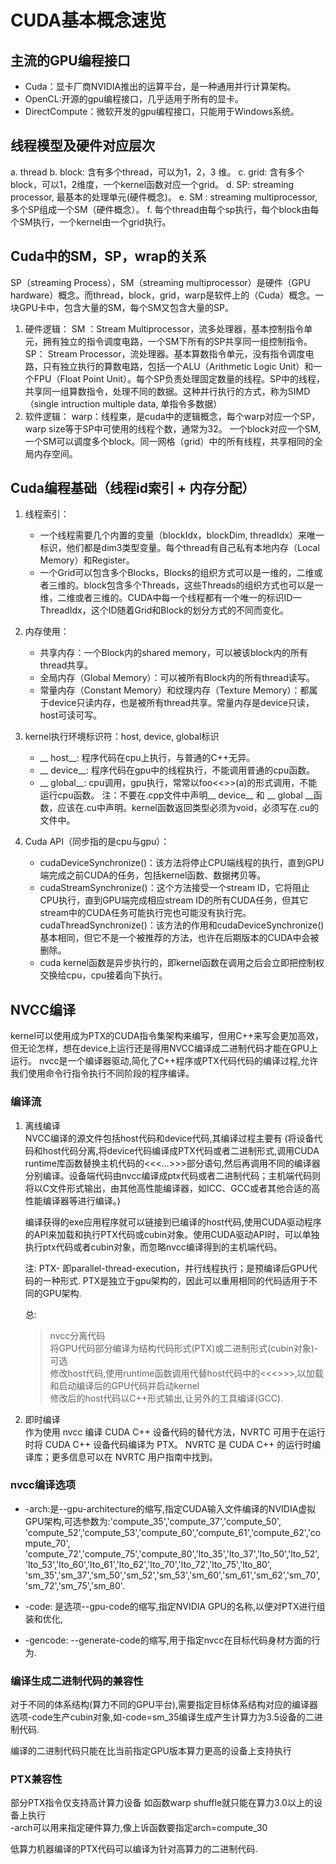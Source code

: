 # CUDA基本概念速览
## 主流的GPU编程接口
* Cuda：显卡厂商NVIDIA推出的运算平台，是一种通用并行计算架构。
* OpenCL:开源的gpu编程接口，几乎适用于所有的显卡。
* DirectCompute：微软开发的gpu编程接口，只能用于Windows系统。

## 线程模型及硬件对应层次
a. thread
b. block: 含有多个thread，可以为1，2，3 维。
c. grid: 含有多个block，可以1，2维度，一个kernel函数对应一个grid。
d. SP: streaming processor, 最基本的处理单元(硬件概念)。
e. SM : streaming multiprocessor, 多个SP组成一个SM（硬件概念）。
f. 每个thread由每个sp执行，每个block由每个SM执行，一个kernel由一个grid执行。

## Cuda中的SM，SP，wrap的关系
SP（streaming Process），SM（streaming multiprocessor）是硬件（GPU hardware）概念。而thread，block，grid，warp是软件上的（Cuda）概念。一块GPU卡中，包含大量的SM，每个SM又包含大量的SP。
1. 硬件逻辑：
   SM ：Stream Multiprocessor，流多处理器，基本控制指令单元，拥有独立的指令调度电路，一个SM下所有的SP共享同一组控制指令。
   SP： Stream Processor，流处理器。基本算数指令单元，没有指令调度电路，只有独立执行的算数电路，包括一个ALU（Arithmetic Logic Unit）和一个FPU（Float Point Unit）。每个SP负责处理固定数量的线程。SP中的线程，共享同一组算数指令，处理不同的数据。这种并行执行的方式，称为SIMD（single intruction multiple data, 单指令多数据）
1. 软件逻辑：
   warp：线程束，是cuda中的逻辑概念，每个warp对应一个SP，warp size等于SP中可使用的线程个数，通常为32。
   一个block对应一个SM, 一个SM可以调度多个block。同一网格（grid）中的所有线程，共享相同的全局内存空间。

## Cuda编程基础（线程id索引 + 内存分配）
1. 线程索引：
   * 一个线程需要几个内置的变量（blockIdx，blockDim, threadIdx）来唯一标识，他们都是dim3类型变量。每个thread有自己私有本地内存（Local Memory）和Register。
   * 一个Grid可以包含多个Blocks，Blocks的组织方式可以是一维的，二维或者三维的。block包含多个Threads，这些Threads的组织方式也可以是一维，二维或者三维的。CUDA中每一个线程都有一个唯一的标识ID—ThreadIdx，这个ID随着Grid和Block的划分方式的不同而变化。
1. 内存使用：
   * 共享内存：一个Block内的shared memory，可以被该block内的所有thread共享。
   * 全局内存（Global Memory）：可以被所有Block内的所有thread读写。
   * 常量内存（Constant Memory）和纹理内存（Texture Memory）：都属于device只读内存，也是被所有thread共享。常量内存是device只读，host可读可写。

1. kernel执行环境标识符：host, device, global标识
   * __ host__: 程序代码在cpu上执行，与普通的C++无异。
   * __ device__: 程序代码在gpu中的线程执行，不能调用普通的cpu函数。
   * __ global__: cpu调用，gpu执行，常常以foo<<>>(a)的形式调用，不能运行cpu函数。
   注：不要在.cpp文件中声明__ device__ 和 __ global __函数，应该在.cu中声明。kernel函数返回类型必须为void，必须写在.cu的文件中。

1. Cuda API（同步指的是cpu与gpu）：
   * cudaDeviceSynchronize()：该方法将停止CPU端线程的执行，直到GPU端完成之前CUDA的任务，包括kernel函数、数据拷贝等。
   * cudaStreamSynchronize()：这个方法接受一个stream ID，它将阻止CPU执行，直到GPU端完成相应stream ID的所有CUDA任务，但其它stream中的CUDA任务可能执行完也可能没有执行完。 cudaThreadSynchronize()：该方法的作用和cudaDeviceSynchronize()基本相同，但它不是一个被推荐的方法，也许在后期版本的CUDA中会被删除。
   * cuda kernel函数是异步执行的，即kernel函数在调用之后会立即把控制权交换给cpu，cpu接着向下执行。

## NVCC编译
kernel可以使用成为PTX的CUDA指令集架构来编写，但用C++来写会更加高效，但无论怎样，想在device上运行还是得用NVCC编译成二进制代码才能在GPU上运行。
nvcc是一个编译器驱动,简化了C++程序或PTX代码代码的编译过程,允许我们使用命令行指令执行不同阶段的程序编译。

### 编译流
1. 离线编译  
   NVCC编译的源文件包括host代码和device代码,其编译过程主要有
   (将设备代码和host代码分离,将device代码编译成PTX代码或者二进制形式,调用CUDA runtime库函数替换主机代码的<<<...>>>部分语句,然后再调用不同的编译器分别编译。设备端代码由nvcc编译成ptx代码或者二进制代码；主机端代码则将以C文件形式输出，由其他高性能编译器，如ICC、GCC或者其他合适的高性能编译器等进行编译。)
   
   编译获得的exe应用程序就可以链接到已编译的host代码,使用CUDA驱动程序的API来加载和执行PTX代码或cubin对象。使用CUDA驱动API时，可以单独执行ptx代码或者cubin对象，而忽略nvcc编译得到的主机端代码。  
   
   注:  PTX- 即parallel-thread-execution，并行线程执行；是预编译后GPU代码的一种形式.  PTX是独立于gpu架构的，因此可以重用相同的代码适用于不同的GPU架构.

   总: 
   > nvcc分离代码  
   > 将GPU代码部分编译为结构代码形式(PTX)或二进制形式(cubin对象)-可选  
   > 修改host代码,使用runtime函数调用代替host代码中的<<<>>>,以加载和启动编译后的GPU代码并启动kernel  
   > 修改后的host代码以C++形式输出,让另外的工具编译(GCC).  
1. 即时编译  
   作为使用 nvcc 编译 CUDA C++ 设备代码的替代方法，NVRTC 可用于在运行时将 CUDA C++ 设备代码编译为 PTX。 NVRTC 是 CUDA C++ 的运行时编译库；更多信息可以在 NVRTC 用户指南中找到。

### nvcc编译选项
* -arch:是--gpu-architecture的缩写,指定CUDA输入文件编译的NVIDIA虚拟GPU架构,可选参数为:'compute_35','compute_37','compute_50', 'compute_52','compute_53','compute_60','compute_61','compute_62','compute_70', 'compute_72','compute_75','compute_80','lto_35','lto_37','lto_50','lto_52', 'lto_53','lto_60','lto_61','lto_62','lto_70','lto_72','lto_75','lto_80', 'sm_35','sm_37','sm_50','sm_52','sm_53','sm_60','sm_61','sm_62','sm_70', 'sm_72','sm_75','sm_80'.

* -code: 是选项--gpu-code的缩写,指定NVIDIA GPU的名称,以便对PTX进行组装和优化,
* -gencode: --generate-code的缩写,用于指定nvcc在目标代码身材方面的行为.

### 编译生成二进制代码的兼容性
对于不同的体系结构(算力不同的GPU平台),需要指定目标体系结构对应的编译器选项-code生产cubin对象,如-code=sm_35编译生成产生计算力为3.5设备的二进制代码.

编译的二进制代码只能在比当前指定GPU版本算力更高的设备上支持执行

### PTX兼容性
部分PTX指令仅支持高计算力设备
如函数warp shuffle就只能在算力3.0以上的设备上执行  
-arch可以用来指定硬件算力,像上诉函数要指定arch=compute_30

低算力机器编译的PTX代码可以编译为针对高算力的二进制代码.